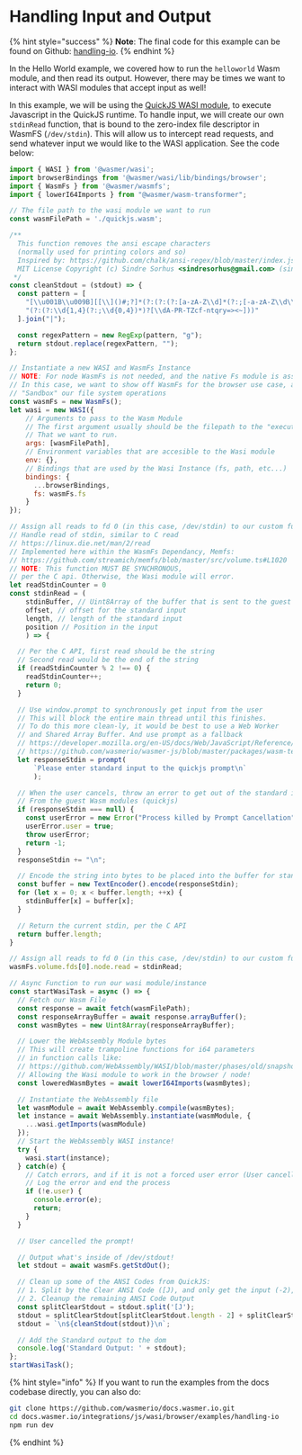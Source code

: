# Handling Input and Output

{% hint style="success" %}
**Note**: The final code for this example can be found on Github: [handling-io](https://github.com/wasmerio/docs.wasmer.io/tree/master/integrations/js/wasi/browser/examples/handling-io).
{% endhint %}

In the Hello World example, we covered how to run the `helloworld` Wasm module, and then read its output. However, there may be times we want to interact with WASI modules that accept input as well!

In this example, we will be using the [QuickJS WASI module](https://wapm.io/package/quickjs), to execute Javascript in the QuickJS runtime. To handle input, we will create our own `stdinRead` function, that is bound to the zero-index file descriptor in WasmFS \(`/dev/stdin`\). This will allow us to intercept read requests, and send whatever input we would like to the WASI application. See the code below:

```javascript
import { WASI } from '@wasmer/wasi';
import browserBindings from '@wasmer/wasi/lib/bindings/browser';
import { WasmFs } from '@wasmer/wasmfs';
import { lowerI64Imports } from "@wasmer/wasm-transformer";

// The file path to the wasi module we want to run
const wasmFilePath = './quickjs.wasm';

/**
  This function removes the ansi escape characters
  (normally used for printing colors and so)
  Inspired by: https://github.com/chalk/ansi-regex/blob/master/index.js
  MIT License Copyright (c) Sindre Sorhus <sindresorhus@gmail.com> (sindresorhus.com)
 */
const cleanStdout = (stdout) => {
  const pattern = [
    "[\\u001B\\u009B][[\\]()#;?]*(?:(?:(?:[a-zA-Z\\d]*(?:;[-a-zA-Z\\d\\/#&.:=?%@~_]*)*)?\\u0007)",
    "(?:(?:\\d{1,4}(?:;\\d{0,4})*)?[\\dA-PR-TZcf-ntqry=><~]))"
  ].join("|");

  const regexPattern = new RegExp(pattern, "g");
  return stdout.replace(regexPattern, "");
};

// Instantiate a new WASI and WasmFs Instance
// NOTE: For node WasmFs is not needed, and the native Fs module is assigned by default
// In this case, we want to show off WasmFs for the browser use case, and we want to
// "Sandbox" our file system operations
const wasmFs = new WasmFs();
let wasi = new WASI({
    // Arguments to pass to the Wasm Module
    // The first argument usually should be the filepath to the "executable wasi module"
    // That we want to run.
    args: [wasmFilePath],
    // Environment variables that are accesible to the Wasi module
    env: {},
    // Bindings that are used by the Wasi Instance (fs, path, etc...)
    bindings: {
      ...browserBindings,
      fs: wasmFs.fs
    }
});

// Assign all reads to fd 0 (in this case, /dev/stdin) to our custom function
// Handle read of stdin, similar to C read
// https://linux.die.net/man/2/read
// Implemented here within the WasmFs Dependancy, Memfs:
// https://github.com/streamich/memfs/blob/master/src/volume.ts#L1020
// NOTE: This function MUST BE SYNCHRONOUS, 
// per the C api. Otherwise, the Wasi module will error.
let readStdinCounter = 0
const stdinRead = (
    stdinBuffer, // Uint8Array of the buffer that is sent to the guest Wasm module's standard input
    offset, // offset for the standard input
    length, // length of the standard input
    position // Position in the input
    ) => {

  // Per the C API, first read should be the string
  // Second read would be the end of the string
  if (readStdinCounter % 2 !== 0) {
    readStdinCounter++;
    return 0;
  }

  // Use window.prompt to synchronously get input from the user
  // This will block the entire main thread until this finishes.
  // To do this more clean-ly, it would be best to use a Web Worker
  // and Shared Array Buffer. And use prompt as a fallback
  // https://developer.mozilla.org/en-US/docs/Web/JavaScript/Reference/Global_Objects/SharedArrayBuffer
  // https://github.com/wasmerio/wasmer-js/blob/master/packages/wasm-terminal/src/process/process.ts#L174
  let responseStdin = prompt(
      `Please enter standard input to the quickjs prompt\n`
      );

  // When the user cancels, throw an error to get out of the standard input read loop
  // From the guest Wasm modules (quickjs)
  if (responseStdin === null) {
    const userError = new Error("Process killed by Prompt Cancellation");
    userError.user = true;
    throw userError;
    return -1;
  }
  responseStdin += "\n";

  // Encode the string into bytes to be placed into the buffer for standard input
  const buffer = new TextEncoder().encode(responseStdin);
  for (let x = 0; x < buffer.length; ++x) {
    stdinBuffer[x] = buffer[x];
  }

  // Return the current stdin, per the C API
  return buffer.length;
}

// Assign all reads to fd 0 (in this case, /dev/stdin) to our custom function
wasmFs.volume.fds[0].node.read = stdinRead;

// Async Function to run our wasi module/instance
const startWasiTask = async () => {
  // Fetch our Wasm File
  const response = await fetch(wasmFilePath);
  const responseArrayBuffer = await response.arrayBuffer();
  const wasmBytes = new Uint8Array(responseArrayBuffer);

  // Lower the WebAssembly Module bytes
  // This will create trampoline functions for i64 parameters
  // in function calls like: 
  // https://github.com/WebAssembly/WASI/blob/master/phases/old/snapshot_0/docs/wasi_unstable.md#clock_time_get
  // Allowing the Wasi module to work in the browser / node!
  const loweredWasmBytes = await lowerI64Imports(wasmBytes);

  // Instantiate the WebAssembly file
  let wasmModule = await WebAssembly.compile(wasmBytes);
  let instance = await WebAssembly.instantiate(wasmModule, {
    ...wasi.getImports(wasmModule)
  });
  // Start the WebAssembly WASI instance!
  try {
    wasi.start(instance);
  } catch(e) {
    // Catch errors, and if it is not a forced user error (User cancelled the prompt)
    // Log the error and end the process
    if (!e.user) {
      console.error(e);
      return;
    } 
  }

  // User cancelled the prompt!

  // Output what's inside of /dev/stdout!
  let stdout = await wasmFs.getStdOut();

  // Clean up some of the ANSI Codes from QuickJS:
  // 1. Split by the Clear ANSI Code ([J), and only get the input (-2), and the output (-1)
  // 2. Cleanup the remaining ANSI Code Output
  const splitClearStdout = stdout.split('[J');
  stdout = splitClearStdout[splitClearStdout.length - 2] + splitClearStdout[splitClearStdout.length - 1];
  stdout = `\n${cleanStdout(stdout)}\n`;

  // Add the Standard output to the dom
  console.log('Standard Output: ' + stdout);
};
startWasiTask();
```

{% hint style="info" %}
If you want to run the examples from the docs codebase directly, you can also do:

```bash
git clone https://github.com/wasmerio/docs.wasmer.io.git
cd docs.wasmer.io/integrations/js/wasi/browser/examples/handling-io
npm run dev
```
{% endhint %}

